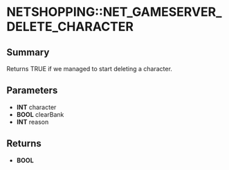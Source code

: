 # NETSHOPPING::NET_GAMESERVER_DELETE_CHARACTER

## Summary
Returns TRUE if we managed to start deleting a character.

## Parameters
* **INT** character
* **BOOL** clearBank
* **INT** reason

## Returns
* **BOOL**
